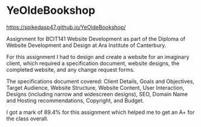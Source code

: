 # YeOldeBookshop

https://spikedasp47.github.io/YeOldeBookshop/

Assignment for BCIT141 Website Development as part of the Diploma of Website Development and Design at Ara Institute of Canterbury.

For this assignment I had to design and create a website for an imaginary client, which required a specification document, website designs, the completed website, and any change request forms.

The specifications document covered:
Client Details,
Goals and Objectives,
Target Audience,
Website Structure,
Website Content,
User Interaction,
Designs (including narrow and widescreen designs),
SEO,
Domain Name and Hosting recommendations,
Copyright,
and Budget.

I got a mark of 89.4% for this assignment which helped me to get an A+ for the class overall.
